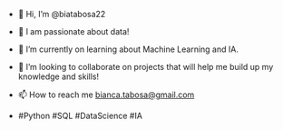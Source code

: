 - 👋 Hi, I’m @biatabosa22
- 💞️ I am passionate about data!
- 🌱 I’m currently on learning about Machine Learning and IA.
- 👀 I’m looking to collaborate on projects that will help me build up my knowledge and skills! 
- 📫 How to reach me bianca.tabosa@gmail.com

- #Python #SQL #DataScience #IA
